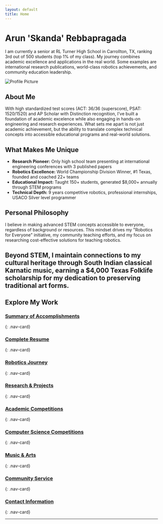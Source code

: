 ```yaml
---
layout: default
title: Home
---
```


# Arun 'Skanda' Rebbapragada

I am currently a senior at RL Turner High School in Carrollton, TX, ranking 3rd out of 500 students (top 1% of my class). My journey combines academic excellence and applications in the real world. Some examples are international research publications, world-class robotics achievements, and community education leadership.

![Profile Picture](assets/images/profile.jpg)

## About Me

With high standardized test scores (ACT: 36/36 (superscore), PSAT: 1520/1520) and AP Scholar with Distinction recognition, I've built a foundation of academic excelence while also engaging in hands-on engineering and research experiences. What sets me apart is not just academic achievement, but the ability to translate complex technical concepts into accessible educational programs and real-world solutions.

## What Makes Me Unique

- **Research Pioneer:** Only high school team presenting at international engineering conferences with 3 published papers
- **Robotics Excellence:** World Championship Division Winner, #1 Texas, founded and coached 22+ teams
- **Educational Impact:** Taught 150+ students, generated $8,000+ annually through STEM programs
- **Technical Depth:** 9 years competitive robotics, professional internships, USACO Silver level programmer

## Personal Philosophy

I believe in making advanced STEM concepts accessible to everyone, regardless of background or resources. This mindset drives my "Robotics for Everyone" initiative, my community teaching efforts, and my focus on researching cost-effective solutions for teaching robotics.

Beyond STEM, I maintain connections to my cultural heritage through South Indian classical Karnatic music, earning a $4,000 Texas Folklife scholarship for my dedication to preserving traditional art forms.
<br>
---

## Explore My Work

### **[Summary of Accomplishments](summary.md)**
{: .nav-card}

### **[Complete Resume](resume.md)**
{: .nav-card}

### **[Robotics Journey](robotics.md)**
{: .nav-card}

### **[Research & Projects](projects.md)**
{: .nav-card}

### **[Academic Competitions](competitions.md)**
{: .nav-card}

### **[Computer Science Competitions](cs-competitions.md)**
{: .nav-card}

### **[Music & Arts](music-arts.md)**
{: .nav-card}

### **[Community Service](community-service.md)**
{: .nav-card}

### **[Contact Information](contact.md)**
{: .nav-card}

---
